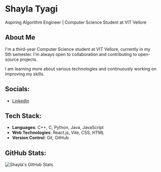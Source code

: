 # Shayla Tyagi

Aspiring Algorithm Engineer | Computer Science Student at VIT Vellore

## About Me
I'm a third-year Computer Science student at VIT Vellore, currently in my 5th semester. I'm always open to collaboration and contributing to open-source projects.

I am learning more about various technologies and continuously working on improving my skills.

## Socials:
- [LinkedIn](https://www.linkedin.com/in/shayla-tyagi-90281328a/)

## Tech Stack:
- **Languages**: C++, C, Python, Java, JavaScript
- **Web Technologies**: React.js, Vite, CSS, HTML
- **Version Control**: Git, GitHub

## GitHub Stats:
![Shayla's GitHub Stats](https://github-readme-stats.vercel.app/api?username=shaylatyagi&show_icons=true&count_private=true)
